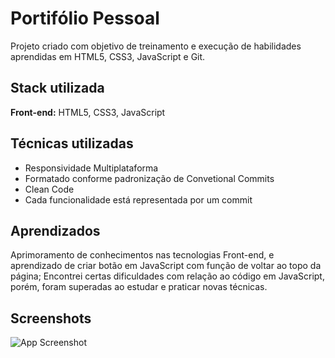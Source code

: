 
# Portifólio Pessoal

Projeto criado com objetivo de treinamento e execução de habilidades aprendidas em HTML5, CSS3, JavaScript e Git. 

## Stack utilizada

**Front-end:** HTML5, CSS3, JavaScript



## Técnicas utilizadas

- Responsividade Multiplataforma
- Formatado conforme padronização de Convetional Commits
- Clean Code
- Cada funcionalidade está representada por um commit 


## Aprendizados

Aprimoramento de conhecimentos nas tecnologias Front-end, e aprendizado de criar botão em JavaScript com função de voltar ao topo da página; Encontrei certas dificuldades com relação ao código em JavaScript, porém, foram superadas ao estudar e praticar novas técnicas.

## Screenshots

![App Screenshot](https://via.placeholder.com/468x300?text=App+Screenshot+Here)

